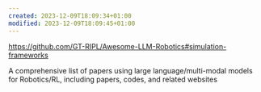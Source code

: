 ```yaml
---
created: 2023-12-09T18:09:34+01:00
modified: 2023-12-09T18:09:45+01:00
---
```


https://github.com/GT-RIPL/Awesome-LLM-Robotics#simulation-frameworks

A comprehensive list of papers using large language/multi-modal models for Robotics/RL, including papers, codes, and related websites
